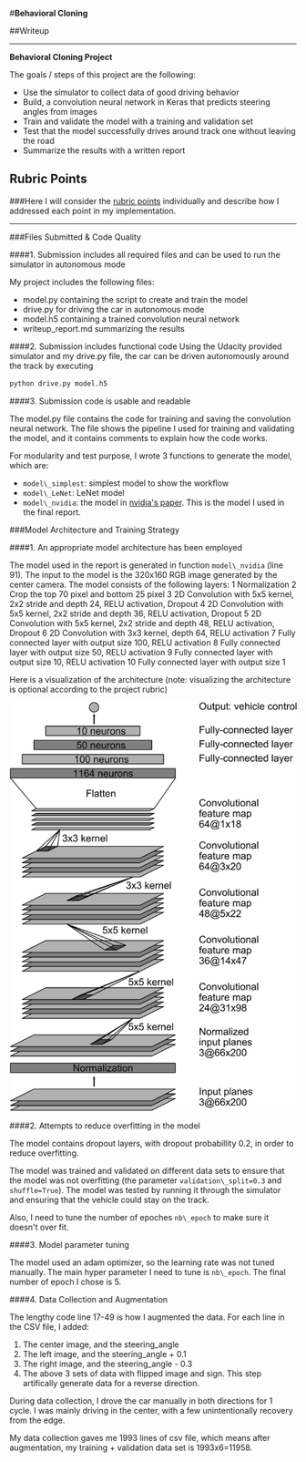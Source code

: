 #**Behavioral Cloning** 

##Writeup

---

**Behavioral Cloning Project**

The goals / steps of this project are the following:
* Use the simulator to collect data of good driving behavior
* Build, a convolution neural network in Keras that predicts steering angles from images
* Train and validate the model with a training and validation set
* Test that the model successfully drives around track one without leaving the road
* Summarize the results with a written report


[//]: # (Image References)

[image1]: ./examples/cnn-architecture.png "Model Visualization"

## Rubric Points
###Here I will consider the [rubric points](https://review.udacity.com/#!/rubrics/432/view) individually and describe how I addressed each point in my implementation.  

---
###Files Submitted & Code Quality

####1. Submission includes all required files and can be used to run the simulator in autonomous mode

My project includes the following files:
* model.py containing the script to create and train the model
* drive.py for driving the car in autonomous mode
* model.h5 containing a trained convolution neural network 
* writeup_report.md summarizing the results

####2. Submission includes functional code
Using the Udacity provided simulator and my drive.py file, the car can be driven autonomously around the track by executing 
```sh
python drive.py model.h5
```

####3. Submission code is usable and readable

The model.py file contains the code for training and saving the convolution neural network. The file shows the pipeline I used for training and validating the model, and it contains comments to explain how the code works.

For modularity and test purpose, I wrote 3 functions to generate the model, which are:
* `model\_simplest`: simplest model to show the workflow
* `model\_LeNet`: LeNet model
* `model\_nvidia`: the model in [nvidia's paper](https://devblogs.nvidia.com/parallelforall/deep-learning-self-driving-cars/). This is the model I used in the final report.

###Model Architecture and Training Strategy

####1. An appropriate model architecture has been employed

The model used in the report is generated in function `model\_nvidia` (line 91). The input to the model is the 320x160 RGB image generated by the center camera. The model consists of the following layers:
1 Normalization
2 Crop the top 70 pixel and bottom 25 pixel
3 2D Convolution with 5x5 kernel, 2x2 stride and depth 24, RELU activation, Dropout
4 2D Convolution with 5x5 kernel, 2x2 stride and depth 36, RELU activation, Dropout
5 2D Convolution with 5x5 kernel, 2x2 stride and depth 48, RELU activation, Dropout
6 2D Convolution with 3x3 kernel, depth 64, RELU activation
7 Fully connected layer with output size 100, RELU activation
8 Fully connected layer with output size 50, RELU activation
9 Fully connected layer with output size 10, RELU activation
10 Fully connected layer with output size 1

Here is a visualization of the architecture (note: visualizing the architecture is optional according to the project rubric)

![alt text][image1]

####2. Attempts to reduce overfitting in the model

The model contains dropout layers, with dropout probabillity 0.2, in order to reduce overfitting. 

The model was trained and validated on different data sets to ensure that the model was not overfitting (the parameter `validation\_split=0.3` and `shuffle=True`). The model was tested by running it through the simulator and ensuring that the vehicle could stay on the track.

Also, I need to tune the number of epoches `nb\_epoch` to make sure it doesn't over fit.

####3. Model parameter tuning

The model used an adam optimizer, so the learning rate was not tuned manually. The main hyper parameter I need to tune is `nb\_epoch`. The final number of epoch I chose is 5.

####4. Data Collection and Augmentation

The lengthy code line 17-49 is how I augmented the data. For each line in the CSV file, I added:
1. The center image, and the steering\_angle
2. The left image, and the steering\_angle + 0.1
3. The right image, and the steering\_angle - 0.3
4. The above 3 sets of data with flipped image and sign. This step artifically generate data for a reverse direction.

During data collection, I drove the car manually in both directions for 1 cycle. I was mainly driving in the center, with a few unintentionally recovery from the edge.

My data collection gaves me 1993 lines of csv file, which means after augmentation, my training + validation data set is 1993x6=11958.


